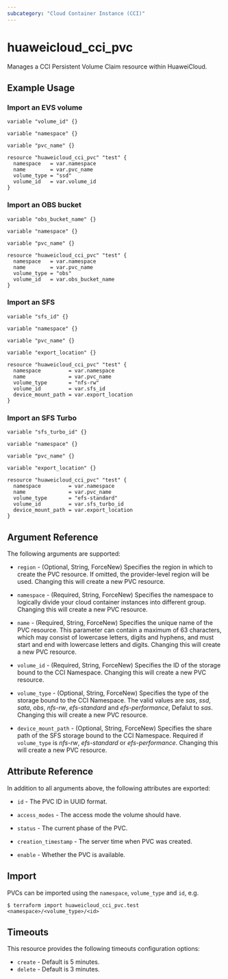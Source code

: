```yaml
---
subcategory: "Cloud Container Instance (CCI)"
---
```


# huaweicloud_cci_pvc

Manages a CCI Persistent Volume Claim resource within HuaweiCloud.

## Example Usage

### Import an EVS volume

```hcl
variable "volume_id" {}

variable "namespace" {}

variable "pvc_name" {}

resource "huaweicloud_cci_pvc" "test" {
  namespace   = var.namespace
  name        = var.pvc_name
  volume_type = "ssd"
  volume_id   = var.volume_id
}
```

### Import an OBS bucket

```hcl
variable "obs_bucket_name" {}

variable "namespace" {}

variable "pvc_name" {}

resource "huaweicloud_cci_pvc" "test" {
  namespace   = var.namespace
  name        = var.pvc_name
  volume_type = "obs"
  volume_id   = var.obs_bucket_name
}
```

### Import an SFS

```hcl
variable "sfs_id" {}

variable "namespace" {}

variable "pvc_name" {}

variable "export_location" {}

resource "huaweicloud_cci_pvc" "test" {
  namespace         = var.namespace
  name              = var.pvc_name
  volume_type       = "nfs-rw"
  volume_id         = var.sfs_id
  device_mount_path = var.export_location
}
```

### Import an SFS Turbo

```hcl
variable "sfs_turbo_id" {}

variable "namespace" {}

variable "pvc_name" {}

variable "export_location" {}

resource "huaweicloud_cci_pvc" "test" {
  namespace         = var.namespace
  name              = var.pvc_name
  volume_type       = "efs-standard"
  volume_id         = var.sfs_turbo_id
  device_mount_path = var.export_location
}
```

## Argument Reference

The following arguments are supported:

* `region` - (Optional, String, ForceNew) Specifies the region in which to create the PVC resource. If omitted, the
  provider-level region will be used. Changing this will create a new PVC resource.

* `namespace` - (Required, String, ForceNew) Specifies the namespace to logically divide your cloud container instances
  into different group. Changing this will create a new PVC resource.

* `name` - (Required, String, ForceNew) Specifies the unique name of the PVC resource. This parameter can contain a
  maximum of 63 characters, which may consist of lowercase letters, digits and hyphens, and must start and end with
  lowercase letters and digits. Changing this will create a new PVC resource.

* `volume_id` - (Required, String, ForceNew) Specifies the ID of the storage bound to the CCI Namespace. Changing this
  will create a new PVC resource.

* `volume_type` - (Optional, String, ForceNew) Specifies the type of the storage bound to the CCI Namespace. The valid
  values are *sas*, *ssd*, *sata*, *obs*, *nfs-rw*, *efs-standard* and *efs-performance*, Defalut to *sas*. Changing
  this will create a new PVC resource.

* `device_mount_path` - (Optional, String, ForceNew) Specifies the share path of the SFS storage bound to the CCI
  Namespace. Required if `volume_type` is *nfs-rw*, *efs-standard* or *efs-performance*. Changing this will create a new
  PVC resource.

## Attribute Reference

In addition to all arguments above, the following attributes are exported:

* `id` - The PVC ID in UUID format.

* `access_modes` - The access mode the volume should have.

* `status` - The current phase of the PVC.

* `creation_timestamp` - The server time when PVC was created.

* `enable` - Whether the PVC is available.

## Import

PVCs can be imported using the `namespace`, `volume_type` and `id`, e.g.

```
$ terraform import huaweicloud_cci_pvc.test <namespace>/<volume_type>/<id>
```

## Timeouts

This resource provides the following timeouts configuration options:

* `create` - Default is 5 minutes.
* `delete` - Default is 3 minutes.
